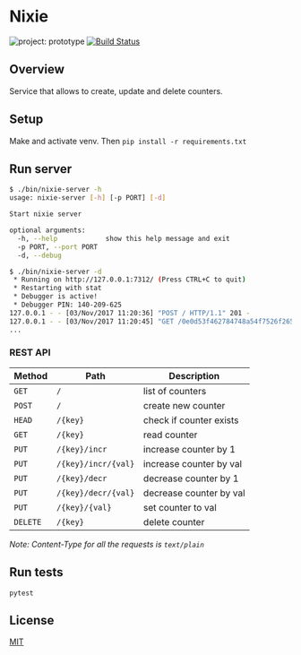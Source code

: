 # Nixie

![project: prototype](https://img.shields.io/badge/project-prototype-orange.svg)
[![Build Status](https://travis-ci.org/eiri/nixie-prototype.svg?branch=master)](https://travis-ci.org/eiri/nixie-prototype)

## Overview

Service that allows to create, update and delete counters.

## Setup
Make and activate venv. Then `pip install -r requirements.txt`

## Run server
```bash
$ ./bin/nixie-server -h
usage: nixie-server [-h] [-p PORT] [-d]

Start nixie server

optional arguments:
  -h, --help            show this help message and exit
  -p PORT, --port PORT
  -d, --debug

$ ./bin/nixie-server -d
 * Running on http://127.0.0.1:7312/ (Press CTRL+C to quit)
 * Restarting with stat
 * Debugger is active!
 * Debugger PIN: 140-209-625
127.0.0.1 - - [03/Nov/2017 11:20:36] "POST / HTTP/1.1" 201 -
127.0.0.1 - - [03/Nov/2017 11:20:45] "GET /0e0d53f462784748a54f7526f265fc92 HTTP/1.1" 200 -
...
```

### REST API

| Method   | Path                | Description             |
| -------- | ------------------- | ----------------------- |
| `GET`    | `/`                 | list of counters        |
| `POST`   | `/`                 | create new counter      |
| `HEAD`   | `/{key}`            | check if counter exists |
| `GET`    | `/{key}`            | read counter            |
| `PUT`    | `/{key}/incr`       | increase counter by 1   |
| `PUT`    | `/{key}/incr/{val}` | increase counter by val |
| `PUT`    | `/{key}/decr`       | decrease counter by 1   |
| `PUT`    | `/{key}/decr/{val}` | decrease counter by val |
| `PUT`    | `/{key}/{val}`      | set counter to val      |
| `DELETE` | `/{key}`            | delete counter          |

_Note: Content-Type for all the requests is `text/plain`_

## Run tests
`pytest`

## License

[MIT](https://github.com/eiri/nixie/blob/master/LICENSE "MIT License")
